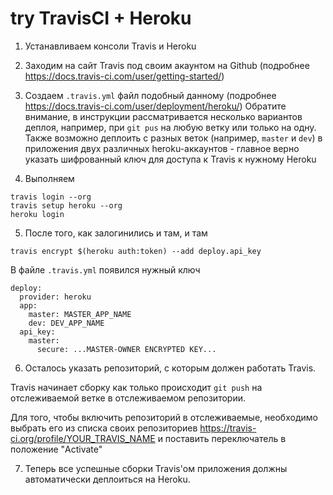 # try TravisCI + Heroku

1. Устанавливаем консоли Travis и Heroku
2. Заходим на сайт Travis под своим акаунтом на Github (подробнее https://docs.travis-ci.com/user/getting-started/)
3. Создаем `.travis.yml` файл подобный данному
(подробнее https://docs.travis-ci.com/user/deployment/heroku/)
Обратите внимание, в инструкции рассматривается несколько вариантов деплоя, например, при `git pus` на любую ветку или только на одну. Также возможно деплоить с разных веток (например, `master` и `dev`) в приложения двух различных heroku-аккаунтов - главное верно указать шифрованный ключ для доступа к Travis к нужному Heroku

4. Выполняем
```
travis login --org
travis setup heroku --org
heroku login
```
5. После того, как залогинились и там, и там
```
travis encrypt $(heroku auth:token) --add deploy.api_key
```
В файле `.travis.yml` появился нужный ключ
```
deploy:
  provider: heroku
  app:
    master: MASTER_APP_NAME
    dev: DEV_APP_NAME
  api_key:
    master:
      secure: ...MASTER-OWNER ENCRYPTED KEY...
```
6. Осталось указать репозиторий, с которым должен работать Travis.

Travis начинает сборку как только происходит `git push` на отслеживаемой ветке в отслеживаемом репозитории.

Для того, чтобы включить репозиторий в отслеживаемые, необходимо выбрать его из списка своих репозиториев https://travis-ci.org/profile/YOUR_TRAVIS_NAME и поставить переключатель в положение "Activate"

7. Теперь все успешные сборки Travis'ом приложения должны автоматически деплоиться на Heroku.
